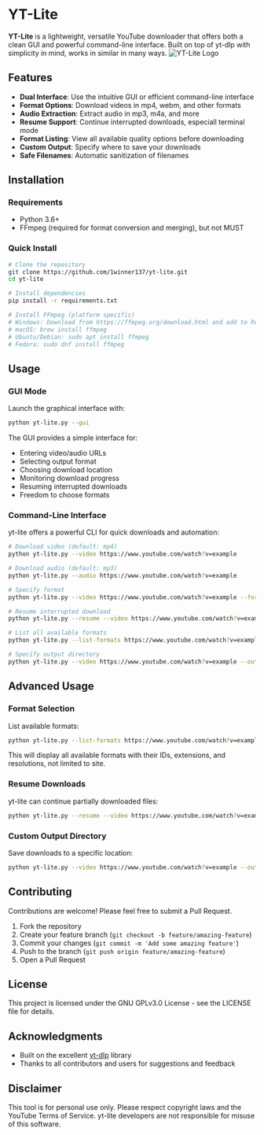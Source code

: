 # YT-Lite

**YT-Lite** is a lightweight, versatile YouTube downloader that offers both a clean GUI and powerful command-line interface. Built on top of yt-dlp with simplicity in mind, works in similar in many ways.
![YT-Lite Logo](https://github.com/1winner137/yt-lite/blob/main/.github/yt-dlp.svg)

## Features

- **Dual Interface**: Use the intuitive GUI or efficient command-line interface
- **Format Options**: Download videos in mp4, webm, and other formats
- **Audio Extraction**: Extract audio in mp3, m4a, and more
- **Resume Support**: Continue interrupted downloads, especiall terminal mode
- **Format Listing**: View all available quality options before downloading
- **Custom Output**: Specify where to save your downloads
- **Safe Filenames**: Automatic sanitization of filenames

## Installation

### Requirements

- Python 3.6+
- FFmpeg (required for format conversion and merging), but not MUST

### Quick Install

```bash
# Clone the repository
git clone https://github.com/1winner137/yt-lite.git
cd yt-lite

# Install dependencies
pip install -r requirements.txt

# Install FFmpeg (platform specific)
# Windows: Download from https://ffmpeg.org/download.html and add to PATH
# macOS: brew install ffmpeg
# Ubuntu/Debian: sudo apt install ffmpeg
# Fedora: sudo dnf install ffmpeg
```

## Usage

### GUI Mode

Launch the graphical interface with:

```bash
python yt-lite.py --gui
```

The GUI provides a simple interface for:
- Entering video/audio URLs
- Selecting output format
- Choosing download location
- Monitoring download progress
- Resuming interrupted downloads
- Freedom to choose formats

### Command-Line Interface

yt-lite offers a powerful CLI for quick downloads and automation:

```bash
# Download video (default: mp4)
python yt-lite.py --video https://www.youtube.com/watch?v=example

# Download audio (default: mp3)
python yt-lite.py --audio https://www.youtube.com/watch?v=example

# Specify format
python yt-lite.py --video https://www.youtube.com/watch?v=example --format webm

# Resume interrupted download
python yt-lite.py --resume --video https://www.youtube.com/watch?v=example

# List all available formats
python yt-lite.py --list-formats https://www.youtube.com/watch?v=example

# Specify output directory
python yt-lite.py --video https://www.youtube.com/watch?v=example --output /path/to/save
```

## Advanced Usage

### Format Selection

List available formats:

```bash
python yt-lite.py --list-formats https://www.youtube.com/watch?v=example
```

This will display all available formats with their IDs, extensions, and resolutions, not limited to site.

### Resume Downloads

yt-lite can continue partially downloaded files:

```bash
python yt-lite.py --resume --video https://www.youtube.com/watch?v=example
```

### Custom Output Directory

Save downloads to a specific location:

```bash
python yt-lite.py --video https://www.youtube.com/watch?v=example --output ~/Downloads
```

## Contributing

Contributions are welcome! Please feel free to submit a Pull Request.

1. Fork the repository
2. Create your feature branch (`git checkout -b feature/amazing-feature`)
3. Commit your changes (`git commit -m 'Add some amazing feature'`)
4. Push to the branch (`git push origin feature/amazing-feature`)
5. Open a Pull Request

## License

This project is licensed under the GNU GPLv3.0 License - see the LICENSE file for details.

## Acknowledgments

- Built on the excellent [yt-dlp](https://github.com/yt-dlp/yt-dlp) library
- Thanks to all contributors and users for suggestions and feedback

## Disclaimer

This tool is for personal use only. Please respect copyright laws and the YouTube Terms of Service. yt-lite developers are not responsible for misuse of this software.
